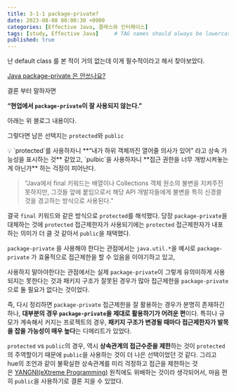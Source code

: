 ```yaml
---
title: 3-1-1 package-private?
date: 2023-08-08 00:00:30 +0900
categories: [Effective Java, 클래스와 인터페이스]
tags: [study, Effective Java]     # TAG names should always be lowercase
published: true
---
```

난 default class 를 본 적이 거의 없는데 이게 필수적이라고 해서 찾아보았다. 

[Java package-private 은 안쓰나요?](https://hyeon9mak.github.io/Java-dont-use-package-private/)

결론 부터 말하자면 

**“현업에서 `package-private`이 잘 사용되지 않는다.”**

아래는 위 블로그 내용이다. 

그렇다면 남은 선택지는  `protected`와 `public`  

<aside>
💡 `protected`를 사용하자니 **“내가 하위 객체까진 열어줄 의사가 있어” 라고 상속 가능성을 표시하는 것** 같았고, `pulbic`을 사용하자니 **접근 권한을 너무 개방시켜놓는게 아닌가** 하는 걱정이 피어난다.

</aside>

> “Java에서 final 키워드는 배열이나 Collections 객체 원소의 불변을 지켜주진 못하지만, 그것들 앞에 붙임으로서 해당 API 개발자들에게 불변을 특히 신경쓸 것을 경고하는 방식으로 사용된다.”
> 

결국 `final` 키워드와 같은 방식으로 `protected`를 해석했다. 당장 `package-private`을 대체하는 것에 `protected` 접근제한자가 사용되기에는 `protected` 접근제한자가 내포하는 의미가 더 클 것 같아서 `public`을 채택했다. 

`package-private` 을 사용해야 한다는 관점에서는 `java.util.*`을 예시로 `package-private` 가 효율적으로 접근제한을 할 수 있음을 이야기하고 있고, 

사용하지 말아야한다는 관점에서는 실제 `package-private`이 그렇게 유의미하게 사용되지는 못한다는 것과 패키지 구조가 잘못된 경우가 많아 접근제한을 `package-private`으로 둘 필요가 없다는 것이었다.

즉, 다시 정리하면 `package-private` 접근제한을 잘 활용하는 경우가 분명히 존재하긴 하나, **대부분의 경우 `package-private`을 제대로 활용하기가 어려운 편**이다. 특히나 규모가 계속해서 커지는 프로젝트의 경우, **패키지 구조가 변경될 때마다 접근제한자가 발목을 잡을 가능성이 매우 높다**는 디메리트가 있었다.

`protected` vs `public`의 경우, 역시 **상속관계의 접근수준을 제한**하는 것이 `protected`의 주역할이기 때문에 `public`을 사용하는 것이 더 나은 선택이었던 것 같다. 그리고 hue의 조언과 같이 불확실한 상속관계를 미리 걱정하고 접근을 제한하는 것은 [YANGNI(eXtreme Programming)](https://ko.wikipedia.org/wiki/YAGNI) 원칙에도 위배하는 것이라 생각되어서, 마음 편히 `public`을 사용하기로 결론 지을 수 있었다.